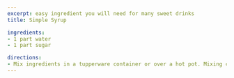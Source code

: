 ```yaml
---
excerpt: easy ingredient you will need for many sweet drinks
title: Simple Syrup

ingredients:
- 1 part water
- 1 part sugar

directions:
- Mix ingredients in a tupperware container or over a hot pot. Mixing cold works in a pinch but doing it hot will ensure the sugar dissolves faster.
---
```

